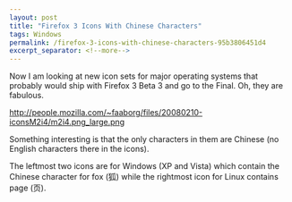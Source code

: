 ```yaml
---
layout: post
title: "Firefox 3 Icons With Chinese Characters"
tags: Windows
permalink: /firefox-3-icons-with-chinese-characters-95b3806451d4
excerpt_separator: <!--more-->
---
```

Now I am looking at new icon sets for major operating systems that probably would ship with Firefox 3 Beta 3 and go to the Final. Oh, they are fabulous.

http://people.mozilla.com/~faaborg/files/20080210-iconsM2i4/m2i4.png_large.png

Something interesting is that the only characters in them are Chinese (no English characters there in the icons).

The leftmost two icons are for Windows (XP and Vista) which contain the Chinese character for fox (狐) while the rightmost icon for Linux contains page (页).
<!--more-->